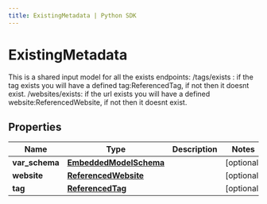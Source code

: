 ```yaml
---
title: ExistingMetadata | Python SDK
---
```


# ExistingMetadata

This is a shared input model for all the exists endpoints: /tags/exists : if the tag exists you will have a defined tag:ReferencedTag, if not then it doesnt exist. /websites/exists: if the url exists you will have a defined website:ReferencedWebsite, if not then it doesnt exist.

## Properties

Name | Type | Description | Notes
------------ | ------------- | ------------- | -------------
**var_schema** | [**EmbeddedModelSchema**](EmbeddedModelSchema) |  | [optional] 
**website** | [**ReferencedWebsite**](ReferencedWebsite) |  | [optional] 
**tag** | [**ReferencedTag**](ReferencedTag) |  | [optional] 


